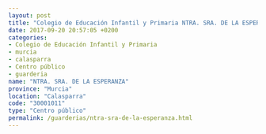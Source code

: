 ```yaml
---
layout: post
title: "Colegio de Educación Infantil y Primaria NTRA. SRA. DE LA ESPERANZA"
date: 2017-09-20 20:57:05 +0200
categories:
- Colegio de Educación Infantil y Primaria
- murcia
- calasparra
- Centro público
- guarderia
name: "NTRA. SRA. DE LA ESPERANZA"
province: "Murcia"
location: "Calasparra"
code: "30001011"
type: "Centro público"
permalink: /guarderias/ntra-sra-de-la-esperanza.html
---
```

